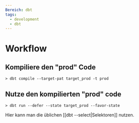 ```yaml
---
Bereich: dbt
tags:
  - development
  - dbt
---
```

# Workflow

## Kompiliere den "prod" Code
```shell
> dbt compile --target-pat target_prod -t prod
```

## Nutze den kompilierten "prod" code
```shell
> dbt run --defer --state target_prod --favor-state
```

Hier kann man die üblichen [[dbt --select|Selektoren]] nutzen.
